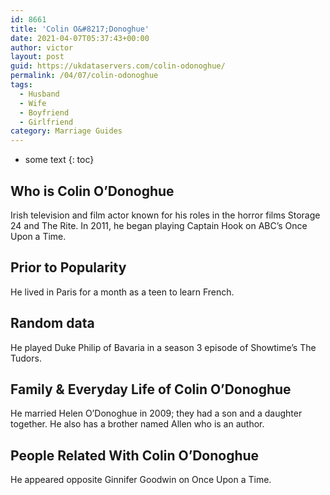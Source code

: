 ```yaml
---
id: 8661
title: 'Colin O&#8217;Donoghue'
date: 2021-04-07T05:37:43+00:00
author: victor
layout: post
guid: https://ukdataservers.com/colin-odonoghue/
permalink: /04/07/colin-odonoghue
tags:
  - Husband
  - Wife
  - Boyfriend
  - Girlfriend
category: Marriage Guides
---
```


* some text
{: toc}


## Who is Colin O&#8217;Donoghue



Irish television and film actor known for his roles in the horror films Storage 24 and The Rite. In 2011, he began playing Captain Hook on ABC&#8217;s Once Upon a Time. 

                
                
                
## Prior to Popularity



He lived in Paris for a month as a teen to learn French. 

                
                
                
## Random data



He played Duke Philip of Bavaria in a season 3 episode of Showtime&#8217;s The Tudors. 

                
                
                
## Family & Everyday Life of Colin O&#8217;Donoghue



He married Helen O&#8217;Donoghue in 2009; they had a son and a daughter together. He also has a brother named Allen who is an author. 

                
                
                
## People Related With Colin O&#8217;Donoghue



He appeared opposite Ginnifer Goodwin on Once Upon a Time.

                
              
            
          
          
          